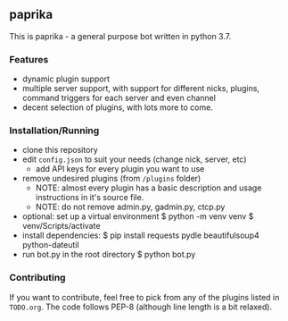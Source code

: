 ## paprika
This is paprika - a general purpose bot written in python 3.7.

### Features
 - dynamic plugin support
 - multiple server support, with support for different nicks, plugins, command triggers for each server and even channel
 - decent selection of plugins, with lots more to come.

### Installation/Running
- clone this repository
- edit `config.json` to suit your needs (change nick, server, etc)
  - add API keys for every plugin you want to use
- remove undesired plugins (from `/plugins` folder)
  - NOTE: almost every plugin has a basic description and usage instructions in it's source file.
  - NOTE: do not remove admin.py, gadmin.py, ctcp.py
- optional: set up a virtual environment
    $ python -m venv venv
    $ venv/Scripts/activate
- install dependencies:
    $ pip install requests pydle beautifulsoup4 python-dateutil
- run bot.py in the root directory
    $ python bot.py

### Contributing
If you want to contribute, feel free to pick from any of the plugins listed in `TODO.org`.
The code follows PEP-8 (although line length is a bit relaxed).
